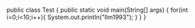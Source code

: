 public class Test {
	public static void main(String[] args) {
		for(int i=0;i<10;i++){
			System.out.println("llm1993");
		}
	}
}
